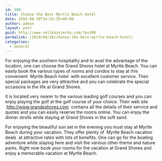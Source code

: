 ```yaml
---
id: 100
title: Choose the Best Myrtle Beach Hotel
date: 2010-08-28T14:54:55+00:00
author: admin
layout: post
guid: http://www.velikazvjerka.com/?p=100
permalink: /2010/08/28/choose-the-best-myrtle-beach-hotel/
categories:
  - General
---
```

For enjoying the southern hospitality and to avail the advantage of the location, one can choose the Grand Shores hotel at Myrtle Beach. You can easily book the various types of rooms and condos to stay at this convenient &nbsp;Myrtle Beach hotel&nbsp; with excellent customer service. Their special packages are very attractive and you can celebrate the special occasions in the life at Grand Shores.

It is located very nearer to the various leading golf courses and you can enjoy playing the golf at the golf course of your choice. Their web site &nbsp;http://www.grandeshores.com&nbsp; contains all the details of their service and quotes and you can easily reserve the rooms online. You can enjoy the dinner strolls while staying at Grand Shores in the soft sand.

For enjoying the beautiful sun set in the evening you must stay at Myrtle Beach during your vacation. They offer plenty of &nbsp;Myrtle Beach vacation deals&nbsp; at attractive rates with lots of benefits. One can go for the boating adventure while staying here and visit the various other theme and nature parks. Right now book your rooms for the vacation at Grand Shores and enjoy a memorable vacation at Myrtle Beach.